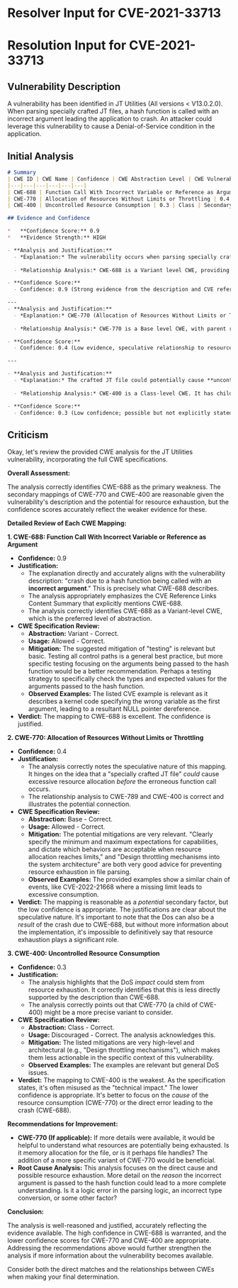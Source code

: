 # Resolver Input for CVE-2021-33713

# Resolution Input for CVE-2021-33713

## Vulnerability Description
A vulnerability has been identified in JT Utilities (All versions < V13.0.2.0). When parsing specially crafted JT files, a hash function is called with an incorrect argument leading the application to crash. An attacker could leverage this vulnerability to cause a Denial-of-Service condition in the application.

## Initial Analysis
```markdown
# Summary
| CWE ID | CWE Name | Confidence | CWE Abstraction Level | CWE Vulnerability Mapping Label | CWE-Vulnerability Mapping Notes |
|---|---|---|---|---|---|
| CWE-688 | Function Call With Incorrect Variable or Reference as Argument | 0.9 | Variant | Primary | Allowed |
| CWE-770 | Allocation of Resources Without Limits or Throttling | 0.4 | Base | Secondary | Allowed |
| CWE-400 | Uncontrolled Resource Consumption | 0.3 | Class | Secondary | Discouraged |

## Evidence and Confidence

*   **Confidence Score:** 0.9
*   **Evidence Strength:** HIGH

- **Analysis and Justification:**  
  - *Explanation:* The vulnerability occurs when parsing specially crafted JT files, leading to a crash due to a hash function being called with an **incorrect argument**. This aligns directly with CWE-688 (Function Call With Incorrect Variable or Reference as Argument), which describes a situation where a function is called with the wrong variable or reference as an argument, leading to undefined behavior. The "CVE Reference Links Content Summary" explicitly states that "Weaknesses/vulnerabilities present: CWE-688: Function Call With Incorrect Variable or Reference as Argument," increasing confidence. The impact of the vulnerability, a Denial-of-Service (DoS), is a result of the crash.
  
  - *Relationship Analysis:* CWE-688 is a Variant level CWE, providing a specific description of the error. While CWE-20 (Improper Input Validation) could be considered a more general root cause, CWE-688 accurately captures the specific function call error. There are no direct parent-child relationships listed in the provided information.

- **Confidence Score:**  
  - Confidence: 0.9 (Strong evidence from the description and CVE reference materials)

---
- **Analysis and Justification:**  
  - *Explanation:* CWE-770 (Allocation of Resources Without Limits or Throttling) is a possible secondary CWE. The application crashes when parsing a specially crafted file. This could be the result of excessive resource allocation attempted by the application when processing the crafted file, before the incorrect argument is passed to the hash function which is the root cause and more directly causes the crash. If the application attempts to allocate a large amount of memory due to the crafted file, this could trigger resource exhaustion.
  
  - *Relationship Analysis:* CWE-770 is a Base level CWE, with parent relationships to CWE-789 (Memory Allocation with Excessive Size Value) and CWE-774 (Allocation of File Descriptors or Handles Without Limits). It is also a child of CWE-400 (Uncontrolled Resource Consumption), indicating a potential link to resource management issues.

- **Confidence Score:**
  - Confidence: 0.4 (Low evidence, speculative relationship to resource allocation)

---

- **Analysis and Justification:**  
  - *Explanation:* The crafted JT file could potentially cause **uncontrolled resource consumption** (CWE-400) if it triggers the application to allocate excessive resources during parsing. While the primary root cause is the function call with the incorrect argument (CWE-688), the **impact** of a denial-of-service condition could stem from resource exhaustion caused by processing the malicious file. However, this is less directly supported by the vulnerability description than CWE-688.
  
  - *Relationship Analysis:* CWE-400 is a Class-level CWE. It has child relationships to several more specific CWEs, including CWE-770 (Allocation of Resources Without Limits or Throttling). While CWE-770 might be a more precise variant to consider, the evidence isn't strong enough to definitively link the crash to a resource allocation problem.

- **Confidence Score:**
  - Confidence: 0.3 (Low confidence; possible but not explicitly stated in the description)
```

## Criticism
Okay, let's review the provided CWE analysis for the JT Utilities vulnerability, incorporating the full CWE specifications.

**Overall Assessment:**

The analysis correctly identifies CWE-688 as the primary weakness. The secondary mappings of CWE-770 and CWE-400 are reasonable given the vulnerability's description and the potential for resource exhaustion, but the confidence scores accurately reflect the weaker evidence for these.

**Detailed Review of Each CWE Mapping:**

**1. CWE-688: Function Call With Incorrect Variable or Reference as Argument**

*   **Confidence:** 0.9
*   **Justification:**
    *   The explanation directly and accurately aligns with the vulnerability description: "crash due to a hash function being called with an **incorrect argument**." This is precisely what CWE-688 describes.
    *   The analysis appropriately emphasizes the CVE Reference Links Content Summary that explicitly mentions CWE-688.
    *   The analysis correctly identifies CWE-688 as a Variant-level CWE, which is the preferred level of abstraction.
*   **CWE Specification Review:**
    *   **Abstraction:** Variant - Correct.
    *   **Usage:** Allowed - Correct.
    *   **Mitigation:** The suggested mitigation of "testing" is relevant but basic. Testing all control paths is a general best practice, but more specific testing focusing on the arguments being passed to the hash function would be a better recommendation. Perhaps a testing strategy to specifically check the types and expected values for the arguments passed to the hash function.
    *   **Observed Examples:** The listed CVE example is relevant as it describes a kernel code specifying the wrong variable as the first argument, leading to a resultant NULL pointer dereference.
*   **Verdict:** The mapping to CWE-688 is excellent. The confidence is justified.

**2. CWE-770: Allocation of Resources Without Limits or Throttling**

*   **Confidence:** 0.4
*   **Justification:**
    *   The analysis correctly notes the speculative nature of this mapping. It hinges on the idea that a "specially crafted JT file" *could* cause excessive resource allocation *before* the erroneous function call occurs.
    *   The relationship analysis to CWE-789 and CWE-400 is correct and illustrates the potential connection.
*   **CWE Specification Review:**
    *   **Abstraction:** Base - Correct.
    *   **Usage:** Allowed - Correct.
    *   **Mitigation:** The potential mitigations are very relevant. "Clearly specify the minimum and maximum expectations for capabilities, and dictate which behaviors are acceptable when resource allocation reaches limits," and "Design throttling mechanisms into the system architecture" are both very good advice for preventing resource exhaustion in file parsing.
    *   **Observed Examples:** The provided examples show a similar chain of events, like CVE-2022-21668 where a missing limit leads to excessive consumption.
*   **Verdict:**  The mapping is reasonable as a *potential* secondary factor, but the low confidence is appropriate.  The justifications are clear about the speculative nature. It's important to note that the Dos can also be a *result* of the crash due to CWE-688, but without more information about the implementation, it's impossible to definitively say that resource exhaustion plays a significant role.

**3. CWE-400: Uncontrolled Resource Consumption**

*   **Confidence:** 0.3
*   **Justification:**
    *   The analysis highlights that the DoS *impact* could stem from resource exhaustion.  It correctly identifies that this is less directly supported by the description than CWE-688.
    *   The analysis correctly points out that CWE-770 (a child of CWE-400) might be a more precise variant to consider.
*   **CWE Specification Review:**
    *   **Abstraction:** Class - Correct.
    *   **Usage:** Discouraged - Correct. The analysis acknowledges this.
    *   **Mitigation:** The listed mitigations are very high-level and architectural (e.g., "Design throttling mechanisms"), which makes them less actionable in the specific context of this vulnerability.
    *   **Observed Examples:**  The examples are relevant but general DoS issues.
*   **Verdict:**  The mapping to CWE-400 is the weakest. As the specification states, it's often misused as the "technical impact."  The lower confidence is appropriate.  It's better to focus on the *cause* of the resource consumption (CWE-770) or the direct error leading to the crash (CWE-688).

**Recommendations for Improvement:**

*   **CWE-770 (If applicable):** If more details were available, it would be helpful to understand what resources are potentially being exhausted. Is it memory allocation for the file, or is it perhaps file handles? The addition of a more specific variant of CWE-770 would be beneficial.
*  **Root Cause Analysis:** This analysis focuses on the direct cause and possible resource exhaustion. More detail on the *reason* the incorrect argument is passed to the hash function could lead to a more complete understanding. Is it a logic error in the parsing logic, an incorrect type conversion, or some other factor?

**Conclusion:**

The analysis is well-reasoned and justified, accurately reflecting the evidence available. The high confidence in CWE-688 is warranted, and the lower confidence scores for CWE-770 and CWE-400 are appropriate. Addressing the recommendations above would further strengthen the analysis if more information about the vulnerability becomes available.

Consider both the direct matches and the relationships between CWEs
when making your final determination.
        